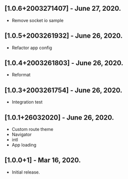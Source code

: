 ## [1.0.6+2003271407] - June 27, 2020.

* Remove socket io sample

## [1.0.5+2003261932] - June 26, 2020.

* Refactor app config

## [1.0.4+2003261803] - June 26, 2020.

* Reformat

## [1.0.3+2003261754] - June 26, 2020.

* Integration test

## [1.0.1+26032020] - June 26, 2020.

* Custom route theme
* Navigator
* intl
* App loading

## [1.0.0+1] - Mar 16, 2020.

* Initial release.
